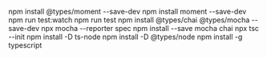 npm install @types/moment --save-dev
npm install moment --save-dev
npm run test:watch
npm run test
npm install @types/chai @types/mocha --save-dev
npx mocha --reporter spec
npm install --save mocha chai
npx tsc --init
npm install -D ts-node
npm install -D @types/node
npm install -g typescript
